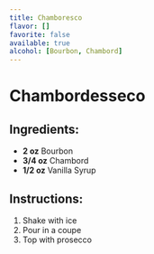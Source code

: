 ```yaml
---
title: Chamboresco
flavor: []
favorite: false
available: true
alcohol: [Bourbon, Chambord]
---
```

# Chambordesseco

## Ingredients:
- **2 oz** Bourbon
- **3/4 oz** Chambord
- **1/2 oz** Vanilla Syrup

## Instructions:
1. Shake with ice
2. Pour in a coupe
3. Top with prosecco




